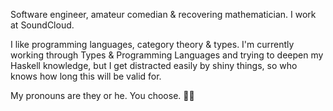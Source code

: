 Software engineer, amateur comedian & recovering mathematician. I work at SoundCloud.

I like programming languages, category theory & types. I'm currently working through Types & Programming Languages and trying to deepen my Haskell knowledge, but I get distracted easily by shiny things, so who knows how long this will be valid for.

My pronouns are they or he. You choose. 💁‍♀️
